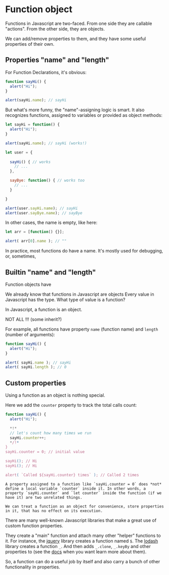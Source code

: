 
# Function object

Functions in Javascript are two-faced. From one side they are callable "actions". From the other side, they are objects. 

We can add/remove properties to them, and they have some useful properties of their own.

## Properties "name" and "length"

For Function Declarations, it's obvious:

```js run
function sayHi() {
  alert("Hi");
}

alert(sayHi.name); // sayHi
```

But what's more funny, the "name"-assigning logic is smart. It also recognizes functions, assigned to variables or provided as object methods:

```js run
let sayHi = function() {
  alert("Hi");
}

alert(sayHi.name); // sayHi (works!)
```

```js run
let user = {
  
  sayHi() { // works
    // ...
  },

  sayBye: function() { // works too
    // ...
  }

}

alert(user.sayHi.name); // sayHi
alert(user.sayBye.name); // sayBye
```

In other cases, the name is empty, like here:

```js
let arr = [function() {}];

alert( arr[0].name ); // ""
```

In practice, most functions do have a name. It's mostly used for debugging, or, sometimes, 

## Builtin "name" and "length"

Function objects have 

We already know that functions in Javascript are objects
Every value in Javascript has the type. What type of value is a function?

In Javascript, a function is an object. 

NOT ALL !!! (some inherit?)

For example, all functions have property `name` (function name) and `length` (number of arguments):

```js run
function sayHi() {
  alert("Hi");
}

alert( sayHi.name ); // sayHi
alert( sayHi.length ); // 0
```



## Custom properties

Using a function as an object is nothing special.

Here we add the `counter` property to track the total calls count:

```js run
function sayHi() {
  alert("Hi");

  *!*
  // let's count how many times we run
  sayHi.counter++;
  */!*
}
sayHi.counter = 0; // initial value

sayHi(); // Hi 
sayHi(); // Hi 

alert( `Called ${sayHi.counter} times` ); // Called 2 times
```


```warn header="A property is not a variable"
A property assigned to a function like `sayHi.counter = 0` does *not* define a local variable `counter` inside it. In other words, a property `sayHi.counter` and `let counter` inside the function (if we have it) are two unrelated things.

We can treat a function as an object for convenience, store properties in it, that has no effect on its execution.
```

There are many well-known Javascript libraries that make a great use of custom function properties. 

They create a "main" function and attach many other "helper" functions to it. For instance, the [jquery](https://jquery.com) library creates a function named `$`. The [lodash](https://lodash.com) library creates a function `_`. And then adds `_.clone`, `_.keyBy` and other properties to (see the [docs](https://lodash.com/docs) when you want learn more about them). 

So, a function can do a useful job by itself and also carry a bunch of other functionality in properties.
